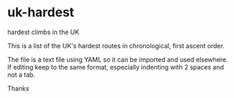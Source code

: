 # uk-hardest
hardest climbs in the UK

This is a list of the UK's hardest routes in chronological, first ascent order.

The file is a text file using YAML so it can be imported and used elsewhere. If editing keep to the same format, especially indenting with 2 spaces and not a tab.

Thanks
